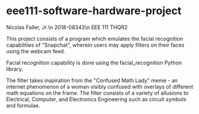 # eee111-software-hardware-project
Nicolas Faller, Jr.\n
2018-08343\n
EEE 111 THQR2

This project consists of a program which emulates the facial recognition capabilities of "Snapchat",
wherein users may apply filters on their faces using the webcam feed.

Facial recognition capability is done using the facial_recognition Python library.

The filter takes inspiration from the "Confused Math Lady" meme - an internet phenomenon of a woman
visibly confused with overlays of different math equations on the frame. The filter consists of a
variety of allusions to Electrical, Computer, and Electronics Engineering such as circuit symbols and formulae.
